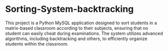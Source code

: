 # Sorting-System-backtracking
This project is a Python MySQL application designed to sort students in a matrix-based classroom according to their subjects, ensuring that no student can easily cheat during examinations. The system utilizes advanced algorithms, including backtracking and others, to efficiently organize students within the classroom.
